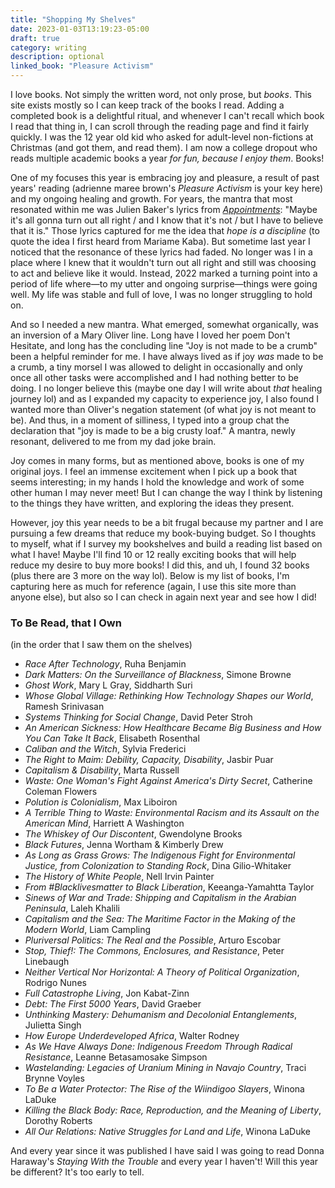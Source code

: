 ```yaml
---
title: "Shopping My Shelves"
date: 2023-01-03T13:19:23-05:00
draft: true
category: writing
description: optional
linked_book: "Pleasure Activism"
---
```


I love books. Not simply the written word, not only prose, but _books_. This site exists mostly so I can keep track of the books I read. Adding a completed book is a delightful ritual, and whenever I can't recall which book I read that thing in, I can scroll through the reading page and find it fairly quickly. I was the 12 year old kid who asked for adult-level non-fictions at Christmas (and got them, and read them). I am now a college dropout who reads multiple academic books a year _for fun, because I enjoy them_. Books! 

One of my focuses this year is embracing joy and pleasure, a result of past years' reading (adrienne maree brown's _Pleasure Activism_ is your key here) and my ongoing healing and growth. For years, the mantra that most resonated within me was Julien Baker's lyrics from _[Appointments](https://www.youtube.com/watch?v=MdBu21i9aEE)_: "Maybe it's all gonna turn out all right / and I know that it's not / but I have to believe that it is." Those lyrics captured for me the idea that _hope is a discipline_ (to quote the idea I first heard from Mariame Kaba). But sometime last year I noticed that the resonance of these lyrics had faded. No longer was I in a place where I knew that it wouldn't turn out all right and still was choosing to act and believe like it would. Instead, 2022 marked a turning point into a period of life where—to my utter and ongoing surprise—things were going well. My life was stable and full of love, I was no longer struggling to hold on.

And so I needed a new mantra. What emerged, somewhat organically, was an inversion of a Mary Oliver line. Long have I loved her poem Don't Hesitate, and long has the concluding line "Joy is not made to be a crumb" been a helpful reminder for me. I have always lived as if joy _was_ made to be a crumb, a tiny morsel I was allowed to delight in occasionally and only once all other tasks were accomplished and I had nothing better to be doing. I no longer believe this (maybe one day I will write about *that* healing journey lol) and as I expanded my capacity to experience joy, I also found I wanted more than Oliver's negation statement (of what joy is not meant to be). And thus, in a moment of silliness, I typed into a group chat the declaration that "joy is made to be a big crusty loaf." A mantra, newly resonant, delivered to me from my dad joke brain.

Joy comes in many forms, but as mentioned above, books is one of my original joys. I feel an immense excitement when I pick up a book that seems interesting; in my hands I hold the knowledge and work of some other human I may never meet! But I can change the way I think by listening to the things they have written, and exploring the ideas they present. 

However, joy this year needs to be a bit frugal because my partner and I are pursuing a few dreams that reduce my book-buying budget. So I thoughts to myself, what if I survey my bookshelves and build a reading list based on what I have! Maybe I'll find 10 or 12 really exciting books that will help reduce my desire to buy more books! I did this, and uh, I found 32 books (plus there are 3 more on the way lol). Below is my list of books, I'm capturing here as much for reference (again, I use this site more than anyone else), but also so I can check in again next year and see how I did!

### To Be Read, that I Own
(in the order that I saw them on the shelves)

- _Race After Technology_, Ruha Benjamin
- _Dark Matters: On the Surveillance of Blackness_, Simone Browne
- _Ghost Work_, Mary L Gray, Siddharth Suri 
- _Whose Global Village: Rethinking How Technology Shapes our World_, Ramesh Srinivasan
- _Systems Thinking for Social Change_, David Peter Stroh
- _An American Sickness: How Healthcare Became Big Business and How You Can Take It Back_, Elisabeth Rosenthal
- _Caliban and the Witch_, Sylvia Frederici
- _The Right to Maim: Debility, Capacity, Disability_, Jasbir Puar
- _Capitalism & Disability_, Marta Russell
- _Waste: One Woman's Fight Against America's Dirty Secret_, Catherine Coleman Flowers
- _Polution is Colonialism_, Max Liboiron
- _A Terrible Thing to Waste: Environmental Racism and its Assault on the American Mind_, Harriett A Washington
- _The Whiskey of Our Discontent_, Gwendolyne Brooks
- _Black Futures_, Jenna Wortham & Kimberly Drew
- _As Long as Grass Grows: The Indigenous Fight for Environmental Justice, from Colonization to Standing Rock_, Dina Gilio-Whitaker
- _The History of White People_, Nell Irvin Painter
- _From #Blacklivesmatter to Black Liberation_, Keeanga-Yamahtta Taylor
- _Sinews of War and Trade: Shipping and Capitalism in the Arabian Peninsula_, Laleh Khalili
- _Capitalism and the Sea: The Maritime Factor in the Making of the Modern World_, Liam Campling
- _Pluriversal Politics: The Real and the Possible_, Arturo Escobar
- _Stop, Thief!: The Commons, Enclosures, and Resistance_, Peter Linebaugh
- _Neither Vertical Nor Horizontal: A Theory of Political Organization_, Rodrigo Nunes
- _Full Catastrophe Living_, Jon Kabat-Zinn
- _Debt: The First 5000 Years_, David Graeber
- _Unthinking Mastery: Dehumanism and Decolonial Entanglements_, Julietta Singh
- _How Europe Underdeveloped Africa_, Walter Rodney
- _As We Have Always Done: Indigenous Freedom Through Radical Resistance_, Leanne Betasamosake Simpson
- _Wastelanding: Legacies of Uranium Mining in Navajo Country_, Traci Brynne Voyles
- _To Be a Water Protector: The Rise of the Wiindigoo Slayers_, Winona LaDuke
- _Killing the Black Body: Race, Reproduction, and the Meaning of Liberty_, Dorothy Roberts
- _All Our Relations: Native Struggles for Land and Life_, Winona LaDuke

And every year since it was published I have said I was going to read Donna Haraway's _Staying With the Trouble_ and every year I haven't! Will this year be different? It's too early to tell.
